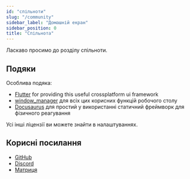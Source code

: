 ```yaml
---
id: "спільноти"
slug: "/community"
sidebar_label: "Домашній екран"
sidebar_position: 0
title: "Спільнота"
---
```


Ласкаво просимо до розділу спільноти.

## Подяки

Особлива подяка:

* [Flutter](https://github.com/flutter/flutter) for providing this useful crossplatform ui framework
* [window_manager](https://github.com/leanflutter/window_manager) для всіх цих корисних функцій робочого столу
* [Docusaurus](https://github.com/facebook/docusaurus) для простий у використанні статичний фреймворк для фізичного реагування

Усі інші ліцензії ви можете знайти в налаштуваннях.

## Корисні посилання

* [GitHub](https://github.com/LinwoodDev/Butterfly)
* [Discord](https://go.linwood.dev/discord)
* [Матриця](https://go.linwood.dev/matrix)
